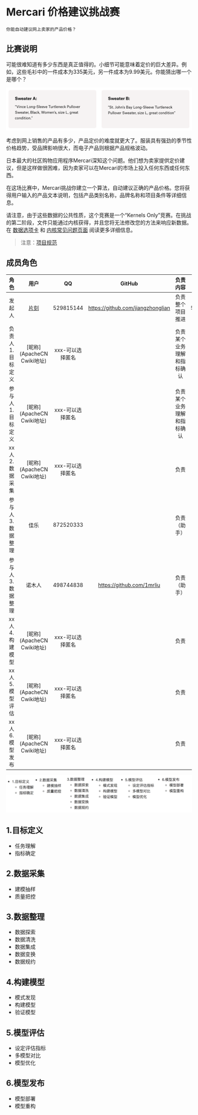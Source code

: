 # **Mercari 价格建议挑战赛**

`你能自动建议网上卖家的产品价格？`

## 比赛说明

可能很难知道有多少东西是真正值得的。小细节可能意味着定价的巨大差异。例如，这些毛衫中的一件成本为335美元，另一件成本为9.99美元。你能猜出哪一个是哪个？

![](/static/images/competitions/featured/mercari-price-suggestion-challenge/mercari_comparison.png)

考虑到网上销售的产品有多少，产品定价的难度就更大了。服装具有强劲的季节性价格趋势，受品牌影响很大，而电子产品则根据产品规格波动。

日本最大的社区购物应用程序Mercari深知这个问题。他们想为卖家提供定价建议，但是这样做很困难，因为卖家可以在Mercari的市场上投入任何东西或任何东西。

在这场比赛中，Mercari挑战你建立一个算法，自动建议正确的产品价格。您将获得用户输入的产品文本说明，包括产品类别名称，品牌名称和项目条件等详细信息。

请注意，由于这些数据的公共性质，这个竞赛是一个“Kernels Only”竞赛。在挑战的第二阶段，文件只能通过内核获得，并且您将无法修改您的方法来响应新数据。在 [数据选项卡](https://www.kaggle.com/c/mercari-price-suggestion-challenge/data) 和 [内核常见问题页面](https://www.kaggle.com/c/mercari-price-suggestion-challenge#Kernels-FAQ) 阅读更多详细信息。

> 注意：[项目规范](/docs/kaggle-quickstart.md)

## 成员角色

| 角色 | 用户 | QQ | GitHub | 负责内容 | 进度 |
| :--: | :--: | :--: | :--: | :--: | :--: |
| 发起人 | [片刻](http://cwiki.apachecn.org/display/~jiangzhonglian) | 529815144 |https://github.com/jiangzhonglian | 负责整个项目推进 | 5% |
| 负责人<br />1.目标定义 | [昵称](ApacheCN Cwiki地址) | xxx-可以选择匿名 | | 负责某个业务理解和指标确认 |  |
| 参与人<br />1.目标定义 | [昵称](ApacheCN Cwiki地址) | xxx-可以选择匿名 | | 负责某个业务理解和指标确认 |  |
| xx人<br />2.数据采集 | [昵称](ApacheCN Cwiki地址) | xxx-可以选择匿名 | | 负责 |  |
| 参与人<br />3.数据整理 | 佳乐 | 872520333| | 负责（助手） | |
| 参与人<br />3.数据整理 | 诺木人 |498744838| https://github.com/1mrliu| 负责（助手） | |
| xx人<br />4.构建模型 | [昵称](ApacheCN Cwiki地址) | xxx-可以选择匿名 | | 负责 |  |
| xx人<br />5.模型评估 | [昵称](ApacheCN Cwiki地址) | xxx-可以选择匿名 | | 负责 |  |
| xx人<br />6.模型发布 | [昵称](ApacheCN Cwiki地址) | xxx-可以选择匿名 | | 负责 |  |

![](/static/images/competitions/featured/mercari-price-suggestion-challenge/project_process.jpg)

## 1.目标定义

* 任务理解
* 指标确定

## 2.数据采集

* 建模抽样
* 质量把控

## 3.数据整理

* 数据探索
* 数据清洗
* 数据集成
* 数据变换
* 数据规约

## 4.构建模型

* 模式发现
* 构建模型
* 验证模型

## 5.模型评估

* 设定评估指标
* 多模型对比
* 模型优化

## 6.模型发布
    
* 模型部署
* 模型重构
